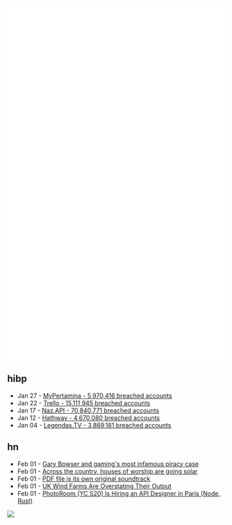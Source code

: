 ![Metrics](https://raw.githubusercontent.com/phixion/phixion/master/metrics.svg)

## hibp

<!--
for https://github.com/phixion/phixion/blob/main/.github/workflows/feeds.yml
-->
<!--START_SECTION:haveibeenpwnd-->
- Jan 27 - [MyPertamina - 5,970,416 breached accounts](https://haveibeenpwned.com/PwnedWebsites#MyPertamina)
- Jan 22 - [Trello - 15,111,945 breached accounts](https://haveibeenpwned.com/PwnedWebsites#Trello)
- Jan 17 - [Naz.API - 70,840,771 breached accounts](https://haveibeenpwned.com/PwnedWebsites#NazApi)
- Jan 12 - [Hathway - 4,670,080 breached accounts](https://haveibeenpwned.com/PwnedWebsites#Hathway)
- Jan 04 - [Legendas.TV - 3,869,181 breached accounts](https://haveibeenpwned.com/PwnedWebsites#LegendasTV)
<!--END_SECTION:haveibeenpwnd-->

## hn

<!--
for https://github.com/phixion/phixion/blob/main/.github/workflows/feeds.yml
-->
<!--START_SECTION:hn-->
- Feb 01 - [Gary Bowser and gaming's most infamous piracy case](https://www.theguardian.com/games/2024/feb/01/the-man-who-owes-nintendo-14m-gary-bowser-and-gamings-most-infamous-piracy-case)
- Feb 01 - [Across the country, houses of worship are going solar](https://grist.org/buildings/more-churches-plugging-solar-power/)
- Feb 01 - [PDF file is its own original soundtrack](https://www.lab6.com/6)
- Feb 01 - [UK Wind Farms Are Overstating Their Output](https://www.bloomberg.com/graphics/2024-uk-wind-farms-overstate-output/)
- Feb 01 - [PhotoRoom (YC S20) Is Hiring an API Designer in Paris (Node, Rust)](https://news.ycombinator.com/item?id=39213421)
<!--END_SECTION:hn-->

<!--
for https://yhype.me
-->
![](https://hit.yhype.me/github/profile?user_id=13013670)
